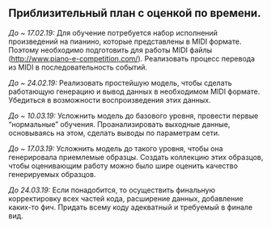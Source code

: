 ## Приблизительный план с оценкой по времени.

*До ~ 17.02.19:* Для обучение потребуется набор исполнений произведений на пианино, которые представлены в MIDI формате. Поэтому необходимо подготовить для работы MIDI файлы (http://www.piano-e-competition.com/). Реализовать процесс перевода из MIDI в последовательность событий.

*До ~ 24.02.19:* Реализовать простейшую модель, чтобы сделать работающую генерацию и вывод данных в необходимом MIDI формате. Убедиться в возможности воспроизведения этих данных. 

*До ~ 10.03.19:* Усложнить модель до базового уровня, провести первые “нормальные” обучения. Проанализировать выходные данные, основываясь на этом, сделать выводы по параметрам сети.

*До ~ 17.03.19:* Усложнить модель до такого уровня, чтобы она генерировала приемлемые образцы. Создать коллекцию этих образцов, чтобы оценивающим работу можно было шире оценить качество генерируемых образцов.

*До 24.03.19:* Если понадобится, то осуществить финальную корректировку всех частей кода, расширение данных, добавление каких-то фич. Придать всему коду адекватный и требуемый в финале вид. 
